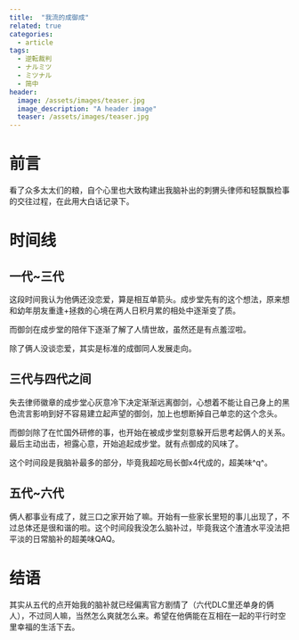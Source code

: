 ```yaml
---
title:  "我流的成御成"
related: true
categories: 
  - article
tags: 
  - 逆転裁判
  - ナルミツ
  - ミツナル
  - 简中
header:
  image: /assets/images/teaser.jpg
  image_description: "A header image"
  teaser: /assets/images/teaser.jpg
---
```

# 前言
看了众多太太们的粮，自个心里也大致构建出我脑补出的刺猬头律师和轻飘飘检事的交往过程，在此用大白话记录下。
# 时间线
## 一代~三代
这段时间我认为他俩还没恋爱，算是相互单箭头。成步堂先有的这个想法，原来想和幼年朋友重逢+拯救的心境在两人日积月累的相处中逐渐变了质。

而御剑在成步堂的陪伴下逐渐了解了人情世故，虽然还是有点羞涩啦。

除了俩人没谈恋爱，其实是标准的成御同人发展走向。
## 三代与四代之间
失去律师徽章的成步堂心灰意冷下决定渐渐远离御剑，心想着不能让自己身上的黑色流言影响到好不容易建立起声望的御剑，加上也想断掉自己单恋的这个念头。

而御剑除了在忙国外研修的事，也开始在被成步堂刻意躲开后思考起俩人的关系。最后主动出击，袒露心意，开始追起成步堂。就有点御成的风味了。

这个时间段是我脑补最多的部分，毕竟我超吃局长御x4代成的，超美味^q^。
## 五代~六代
俩人都事业有成了，就三口之家开始了嘛。开始有一些家长里短的事儿出现了，不过总体还是很和谐的啦。这个时间段我没怎么脑补过，毕竟我这个渣渣水平没法把平淡的日常脑补的超美味QAQ。
# 结语
其实从五代的点开始我的脑补就已经偏离官方剧情了（六代DLC里还单身的俩人），不过同人嘛，当然怎么爽就怎么来。希望在他俩能在互相在一起的平行时空里幸福的生活下去。


